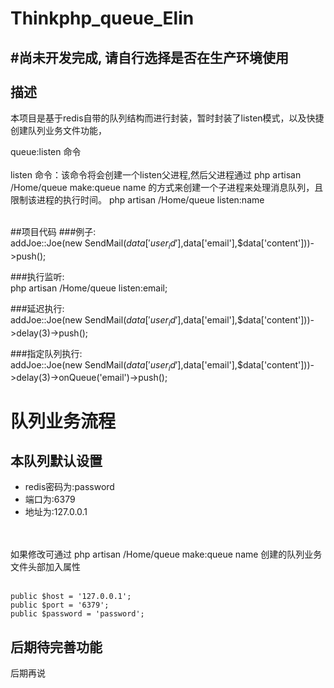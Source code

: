 Thinkphp_queue_Elin
====
#尚未开发完成, 请自行选择是否在生产环境使用<br>
<br>
描述
----
本项目是基于redis自带的队列结构而进行封装，暂时封装了listen模式，以及快捷创建队列业务文件功能，<br>

queue:listen 命令<br>
<br>
listen 命令：该命令将会创建一个listen父进程,然后父进程通过 php artisan /Home/queue make:queue name 的方式来创建一个子进程来处理消息队列，且限制该进程的执行时间。 php artisan /Home/queue listen:name
<br>
<br>

##项目代码
###例子:<br>
addJoe::Joe(new SendMail($data['user_id'],$data['email'],$data['content']))->push();<br>

###执行监听:<br>
php artisan /Home/queue listen:email;<br>

###延迟执行:<br>
addJoe::Joe(new SendMail($data['user_id'],$data['email'],$data['content']))->delay(3)->push();<br>

###指定队列执行:<br>
addJoe::Joe(new SendMail($data['user_id'],$data['email'],$data['content']))->delay(3)->onQueue('email')->push();<br>


队列业务流程
=====
本队列默认设置<br>
----

* redis密码为:password
* 端口为:6379
* 地址为:127.0.0.1
<br>
<br>
如果修改可通过 php artisan /Home/queue make:queue name 创建的队列业务文件头部加入属性<br><br>

`public $host = '127.0.0.1';`
<br>
`public $port = '6379';`
<br>
`public $password = 'password';`
<br>

后期待完善功能<br>
------
后期再说<br>
